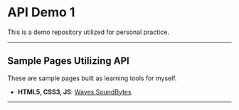 # API Demo 1

This is a demo repository utilized for personal practice. 

---

## Sample Pages Utilizing API
These are sample pages built as learning tools for myself. 

- **HTML5, CSS3, JS**: [Waves SoundBytes](https://github.com/dcc5235/Waves_SoundBytes)

---

